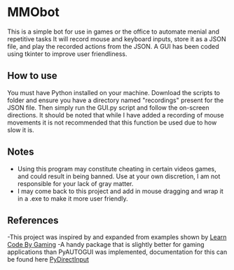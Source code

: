 # MMObot
This is a simple bot for use in games or the office to automate menial and repetitive tasks 
It will record mouse and keyboard inputs, store it as a JSON file, and play the recorded actions from the JSON.
A GUI has been coded using tkinter to improve user friendliness.

## How to use
You must have Python installed on your machine. Download the scripts to folder and ensure you have a directory named "recordings" present for the JSON file.
Then simply run the GUI.py script and follow the on-screen directions. It should be noted that while I have added a recording of mouse movements it is not recommended 
that this function be used due to how slow it is.

## Notes
- Using this program may constitute cheating in certain videos games, and could result in being banned. Use at your own discretion, I am not responsible for your lack of gray matter.
- I may come back to this project and add in mouse dragging and wrap it in a .exe to make it more user friendly.

## References
-This project was inspired by and expanded from examples shown by [Learn Code By Gaming](https://www.youtube.com/watch?v=NaZTtUmE990)
-A handy package that is slightly better for gaming applications than PyAUTOGUI was implemented, documentation for this can be found here [PyDirectInput](https://pypi.org/project/PyDirectInput/)
